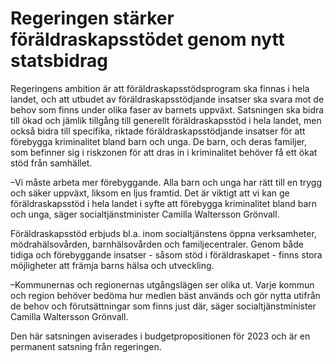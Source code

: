 # Regeringen stärker föräldraskapsstödet genom nytt statsbidrag

Regeringens ambition är att föräldraskapsstödsprogram ska finnas i hela landet, och att utbudet av föräldraskapsstödjande insatser ska svara mot de behov som finns under olika faser av barnets uppväxt. Satsningen ska bidra till ökad och jämlik tillgång till generellt föräldraskapsstöd i hela landet, men också bidra till specifika, riktade föräldraskapsstödjande insatser för att förebygga kriminalitet bland barn och unga. De barn, och deras familjer, som befinner sig i riskzonen för att dras in i kriminalitet behöver få ett ökat stöd från samhället.

–Vi måste arbeta mer förebyggande. Alla barn och unga har rätt till en trygg och säker uppväxt, liksom en ljus framtid. Det är viktigt att vi kan ge föräldraskapsstöd i hela landet i syfte att förebygga kriminalitet bland barn och unga, säger socialtjänstminister Camilla Waltersson Grönvall.

Föräldraskapsstöd erbjuds bl.a. inom socialtjänstens öppna verksamheter, mödrahälsovården, barnhälsovården och familjecentraler. Genom både tidiga och förebyggande insatser \- såsom stöd i föräldraskapet \- finns stora möjligheter att främja barns hälsa och utveckling.

–Kommunernas och regionernas utgångslägen ser olika ut. Varje kommun och region behöver bedöma hur medlen bäst används och gör nytta utifrån de behov och förutsättningar som finns just där, säger socialtjänstminister Camilla Waltersson Grönvall.

Den här satsningen aviserades i budgetpropositionen för 2023 och är en permanent satsning från regeringen.
